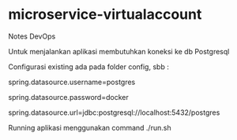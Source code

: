 # microservice-virtualaccount

Notes DevOps

Untuk menjalankan aplikasi membutuhkan koneksi ke db Postgresql

Configurasi existing ada pada folder config, sbb :

spring.datasource.username=postgres

spring.datasource.password=docker

spring.datasource.url=jdbc:postgresql://localhost:5432/postgres


Running aplikasi menggunakan command ./run.sh
